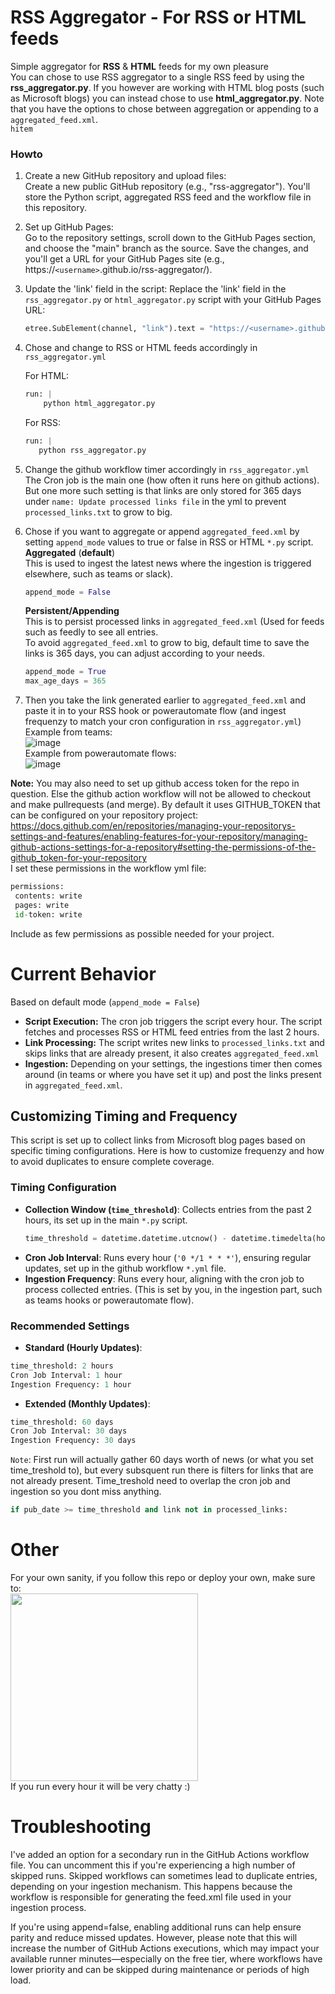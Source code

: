 # RSS Aggregator - For RSS or HTML feeds

Simple aggregator for **RSS** & **HTML** feeds for my own pleasure \
You can chose to use RSS aggregator to a single RSS feed by using the **rss_aggregator.py**. If you however are working with HTML blog posts (such as Microsoft blogs) you can instead chose to use **html_aggregator.py**.
Note that you have the options to chose between aggregation or appending to a `aggregated_feed.xml`.
<br>
```hitem```

### Howto
1. Create a new GitHub repository and upload files: \
    Create a new public GitHub repository (e.g., "rss-aggregator"). You'll store the Python script, aggregated RSS feed and the workflow file in this repository.

2. Set up GitHub Pages:\
    Go to the repository settings, scroll down to the GitHub Pages section, and choose the "main" branch as the source. Save the changes, and you'll get a URL for your GitHub Pages site (e.g., https://```<username>```.github.io/rss-aggregator/).

3. Update the 'link' field in the script:
    Replace the 'link' field in the `rss_aggregator.py` or `html_aggregator.py` script with your GitHub Pages URL:
    ```python
    etree.SubElement(channel, "link").text = "https://<username>.github.io/<repo name>/aggregated_feed.xml"
    ```
4. Chose and change to RSS or HTML feeds accordingly in `rss_aggregator.yml`

   For HTML:
    ```python
    run: |
        python html_aggregator.py
    ```
    For RSS:
     ```python
    run: |
        python rss_aggregator.py
    ```
5. Change the github workflow timer accordingly in `rss_aggregator.yml` \
   The Cron job is the main one (how often it runs here on github actions). But one more such setting is that links are only stored for 365 days under `name: Update processed links file` in the yml to prevent `processed_links.txt` to grow to big.
6. Chose if you want to aggregate or append `aggregated_feed.xml`  by setting `append_mode` values to true or false in RSS or HTML `*.py` script.\
    **Aggregated** (**default**)\
   This is used to ingest the latest news where the ingestion is triggered elsewhere, such as teams or slack).
    ```python
    append_mode = False
    ```
    **Persistent/Appending**\
   This is to persist processed links in `aggregated_feed.xml` (Used for feeds such as feedly to see all entries.\
    To avoid `aggregated_feed.xml` to grow to big, default time to save the links is 365 days, you can adjust according to your needs.
    ```python
    append_mode = True
    max_age_days = 365
    ```
8. Then you take the link generated earlier to `aggregated_feed.xml` and paste it in to your RSS hook or powerautomate flow (and ingest frequenzy to match your cron configuration in `rss_aggregator.yml`) \
Example from teams: \
![image](https://github.com/hitem/rss-aggregator/assets/8977898/cb0fbc33-57a7-4012-8cf7-4f9d36a3c1e0) \
Example from powerautomate flows: \
 ![image](https://github.com/user-attachments/assets/6752ac0c-a4c9-4e63-8d83-6214b8710d47)

**Note:** You may also need to set up github access token for the repo in question. Else the github action workflow will not be allowed to checkout and make pullrequests (and merge). By default it uses GITHUB_TOKEN that can be configured on your repository project: https://docs.github.com/en/repositories/managing-your-repositorys-settings-and-features/enabling-features-for-your-repository/managing-github-actions-settings-for-a-repository#setting-the-permissions-of-the-github_token-for-your-repository \
I set these permissions in the workflow yml file:
```python
permissions:
 contents: write
 pages: write
 id-token: write
```
Include as few permissions as possible needed for your project.


# Current Behavior
Based on default mode (`append_mode = False`)
- **Script Execution:** The cron job triggers the script every hour. The script fetches and processes RSS or HTML feed entries from the last 2 hours.
- **Link Processing:** The script writes new links to `processed_links.txt` and skips links that are already present, it also creates `aggregated_feed.xml`
- **Ingestion:** Depending on your settings, the ingestions timer then comes around (in teams or where you have set it up) and post the links present in `aggregated_feed.xml`.


## Customizing Timing and Frequency

This script is set up to collect links from Microsoft blog pages based on specific timing configurations. Here is how to customize frequenzy and how to avoid duplicates to ensure complete coverage.

### Timing Configuration

- **Collection Window (`time_threshold`)**: Collects entries from the past 2 hours, its set up in the main `*.py` script.
  ```python
  time_threshold = datetime.datetime.utcnow() - datetime.timedelta(hours=2)
  ```
- **Cron Job Interval**: Runs every hour (`'0 */1 * * *'`), ensuring regular updates, set up in the github workflow `*.yml` file.
- **Ingestion Frequency**: Runs every hour, aligning with the cron job to process collected entries. (This is set by you, in the ingestion part, such as teams hooks or powerautomate flow).

### Recommended Settings

- **Standard (Hourly Updates)**:
```python
time_threshold: 2 hours 
Cron Job Interval: 1 hour 
Ingestion Frequency: 1 hour
```
- **Extended (Monthly Updates)**:
```python
time_threshold: 60 days 
Cron Job Interval: 30 days
Ingestion Frequency: 30 days
```
```Note```: First run will actually gather 60 days worth of news (or what you set time_treshold to), but every subsquent run there is filters for links that are not already present. Time_treshold need to overlap the cron job and ingestion so you dont miss anything.
```python
if pub_date >= time_threshold and link not in processed_links:
```
# Other
For your own sanity, if you follow this repo or deploy your own, make sure to: \
<img src="https://github.com/user-attachments/assets/e453e278-d324-45b1-9d76-f21b6c110a57" width="300"/> \
If you run every hour it will be very chatty :)

# Troubleshooting
I've added an option for a secondary run in the GitHub Actions workflow file. You can uncomment this if you're experiencing a high number of skipped runs. Skipped workflows can sometimes lead to duplicate entries, depending on your ingestion mechanism. This happens because the workflow is responsible for generating the feed.xml file used in your ingestion process.

If you're using append=false, enabling additional runs can help ensure parity and reduce missed updates. However, please note that this will increase the number of GitHub Actions executions, which may impact your available runner minutes—especially on the free tier, where workflows have lower priority and can be skipped during maintenance or periods of high load.
